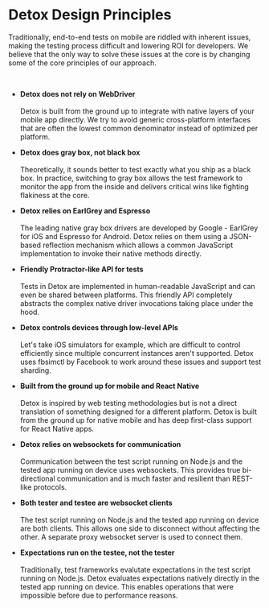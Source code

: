 # Detox Design Principles

Traditionally, end-to-end tests on mobile are riddled with inherent issues, making the testing process difficult and lowering ROI for developers. We believe that the only way to solve these issues at the core is by changing some of the core principles of our approach.

<br>

* **Detox does not rely on WebDriver**<br><br>Detox is built from the ground up to integrate with native layers of your mobile app directly. We try to avoid generic cross-platform interfaces that are often the lowest common denominator instead of optimized per platform.

* **Detox does gray box, not black box**<br><br>Theoretically, it sounds better to test exactly what you ship as a black box. In practice, switching to gray box allows the test framework to monitor the app from the inside and delivers critical wins like fighting flakiness at the core.

* **Detox relies on EarlGrey and Espresso**<br><br>The leading native gray box drivers are developed by Google - EarlGrey for iOS and Espresso for Android. Detox relies on them using a JSON-based reflection mechanism which allows a common JavaScript implementation to invoke their native methods directly.

* **Friendly Protractor-like API for tests**<br><br>Tests in Detox are implemented in human-readable JavaScript and can even be shared between platforms. This friendly API completely abstracts the complex native driver invocations taking place under the hood.

* **Detox controls devices through low-level APIs**<br><br>Let's take iOS simulators for example, which are difficult to control efficiently since multiple concurrent instances aren't supported. Detox uses fbsimctl by Facebook to work around these issues and support test sharding.

* **Built from the ground up for mobile and React Native**<br><br>Detox is inspired by web testing methodologies but is not a direct translation of something designed for a different platform. Detox is built from the ground up for native mobile and has deep first-class support for React Native apps.

* **Detox relies on websockets for communication**<br><br>Communication between the test script running on Node.js and the tested app running on device uses websockets. This provides true bi-directional communication and is much faster and resilient than REST-like protocols.

* **Both tester and testee are websocket clients**<br><br>The test script running on Node.js and the tested app running on device are both clients. This allows one side to disconnect without affecting the other. A separate proxy websocket server is used to connect them.

* **Expectations run on the testee, not the tester**<br><br>Traditionally, test frameworks evalutate expectations in the test script running on Node.js. Detox evaluates expectations natively directly in the tested app running on device. This enables operations that were impossible before due to performance reasons.
